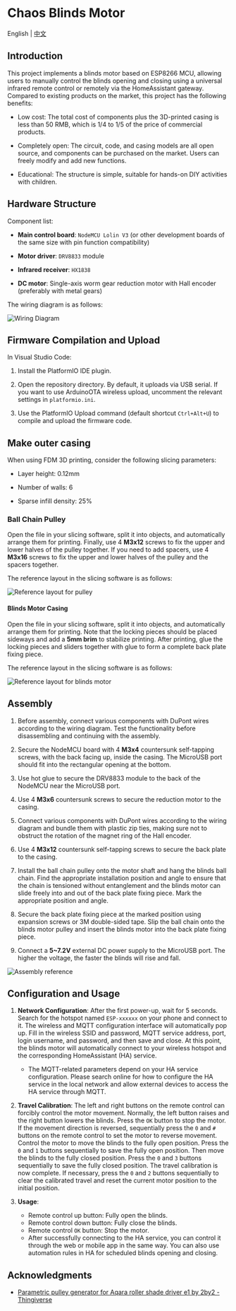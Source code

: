 # Chaos Blinds Motor

English | [中文](README-zh.md)

## Introduction

This project implements a blinds motor based on ESP8266 MCU, allowing users to manually control the blinds opening and closing using a universal infrared remote control or remotely via the HomeAssistant gateway. Compared to existing products on the market, this project has the following benefits:

* Low cost: The total cost of components plus the 3D-printed casing is less than 50 RMB, which is 1/4 to 1/5 of the price of commercial products.

* Completely open: The circuit, code, and casing models are all open source, and components can be purchased on the market. Users can freely modify and add new functions.

* Educational: The structure is simple, suitable for hands-on DIY activities with children.

## Hardware Structure

Component list:

* **Main control board**: `NodeMCU Lolin V3` (or other development boards of the same size with pin function compatibility)

* **Motor driver**: `DRV8833` module

* **Infrared receiver**: `HX1838`

* **DC motor**: Single-axis worm gear reduction motor with Hall encoder (preferably with metal gears)

The wiring diagram is as follows:

![Wiring Diagram](./doc/wiring-diagram.jpg)

## Firmware Compilation and Upload

In Visual Studio Code:

1. Install the PlatformIO IDE plugin.

2. Open the repository directory. By default, it uploads via USB serial. If you want to use ArduinoOTA wireless upload, uncomment the relevant settings in `platformio.ini`.

3. Use the PlatformIO Upload command (default shortcut `Ctrl+Alt+U`) to compile and upload the firmware code.

## Make outer casing

When using FDM 3D printing, consider the following slicing parameters:

* Layer height: 0.12mm

* Number of walls: 6

* Sparse infill density: 25%

### Ball Chain Pulley

Open the [](./cad/ball-chain-pulley.step) file in your slicing software, split it into objects, and automatically arrange them for printing. Finally, use 4 **M3x12** screws to fix the upper and lower halves of the pulley together. If you need to add spacers, use 4 **M3x16** screws to fix the upper and lower halves of the pulley and the spacers together.

The reference layout in the slicing software is as follows:

![Reference layout for pulley](./doc/print-layout-pulley.png)

#### Blinds Motor Casing

Open the [](./cad/chaos-blinds-motor.step) file in your slicing software, split it into objects, and automatically arrange them for printing. Note that the locking pieces should be placed sideways and add a **5mm brim** to stabilize printing. After printing, glue the locking pieces and sliders together with glue to form a complete back plate fixing piece.

The reference layout in the slicing software is as follows:

![Reference layout for blinds motor](./doc/print-layout-blinds-motor.png)

## Assembly

1. Before assembly, connect various components with DuPont wires according to the wiring diagram. Test the functionality before disassembling and continuing with the assembly.

2. Secure the NodeMCU board with 4 **M3x4** countersunk self-tapping screws, with the back facing up, inside the casing. The MicroUSB port should fit into the rectangular opening at the bottom.

3. Use hot glue to secure the DRV8833 module to the back of the NodeMCU near the MicroUSB port.

4. Use 4 **M3x6** countersunk screws to secure the reduction motor to the casing.

5. Connect various components with DuPont wires according to the wiring diagram and bundle them with plastic zip ties, making sure not to obstruct the rotation of the magnet ring of the Hall encoder.

6. Use 4 **M3x12** countersunk self-tapping screws to secure the back plate to the casing.

7. Install the ball chain pulley onto the motor shaft and hang the blinds ball chain. Find the appropriate installation position and angle to ensure that the chain is tensioned without entanglement and the blinds motor can slide freely into and out of the back plate fixing piece. Mark the appropriate position and angle.

8. Secure the back plate fixing piece at the marked position using expansion screws or 3M double-sided tape. Slip the ball chain onto the blinds motor pulley and insert the blinds motor into the back plate fixing piece.

9. Connect a **5~7.2V** external DC power supply to the MicroUSB port. The higher the voltage, the faster the blinds will rise and fall.

![Assembly reference](./doc/assembly.jpg)

## Configuration and Usage

1. **Network Configuration**: After the first power-up, wait for 5 seconds. Search for the hotspot named `ESP-xxxxxx` on your phone and connect to it. The wireless and MQTT configuration interface will automatically pop up. Fill in the wireless SSID and password, MQTT service address, port, login username, and password, and then save and close. At this point, the blinds motor will automatically connect to your wireless hotspot and the corresponding HomeAssistant (HA) service.

   * The MQTT-related parameters depend on your HA service configuration. Please search online for how to configure the HA service in the local network and allow external devices to access the HA service through MQTT.

2. **Travel Calibration**: The left and right buttons on the remote control can forcibly control the motor movement. Normally, the left button raises and the right button lowers the blinds. Press the `OK` button to stop the motor. If the movement direction is reversed, sequentially press the `0` and `#` buttons on the remote control to set the motor to reverse movement. Control the motor to move the blinds to the fully open position. Press the `0` and `1` buttons sequentially to save the fully open position. Then move the blinds to the fully closed position. Press the `0` and `3` buttons sequentially to save the fully closed position. The travel calibration is now complete. If necessary, press the `0` and `2` buttons sequentially to clear the calibrated travel and reset the current motor position to the initial position.

3. **Usage**:
   * Remote control up button: Fully open the blinds.
   * Remote control down button: Fully close the blinds.
   * Remote control `OK` button: Stop the motor.
   * After successfully connecting to the HA service, you can control it through the web or mobile app in the same way. You can also use automation rules in HA for scheduled blinds opening and closing.

## Acknowledgments

* [Parametric pulley generator for Aqara roller shade driver e1 by 2by2 - Thingiverse](https://www.thingiverse.com/thing:6116520)
